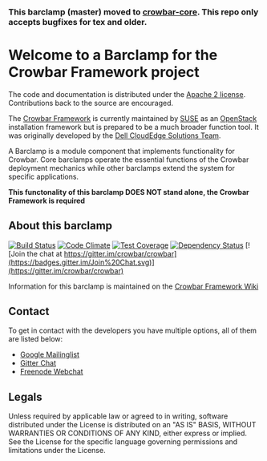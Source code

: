 ### **This barclamp (master) moved to [crowbar-core](https://github.com/crowbar/crowbar-core). This repo only accepts bugfixes for tex and older**.

Welcome to a Barclamp for the Crowbar Framework project
=======================================================

The code and documentation is distributed under the [Apache 2 license](http://www.apache.org/licenses/LICENSE-2.0.html).
Contributions back to the source are encouraged.

The [Crowbar Framework](https://github.com/crowbar/crowbar) is currently maintained by [SUSE](http://www.suse.com/) as
an [OpenStack](http://openstack.org) installation framework but is prepared to be a much broader function tool. It was
originally developed by the [Dell CloudEdge Solutions Team](http://dell.com/openstack).

A Barclamp is a module component that implements functionality for Crowbar. Core barclamps operate the essential
functions of the Crowbar deployment mechanics while other barclamps extend the system for specific applications.

**This functonality of this barclamp DOES NOT stand alone, the Crowbar Framework is required**

About this barclamp
-------------------

[![Build Status](https://travis-ci.org/crowbar/barclamp-nfs_client.svg?branch=release/tex/master)](https://travis-ci.org/crowbar/barclamp-nfs_client)
[![Code Climate](https://codeclimate.com/github/crowbar/barclamp-nfs_client/badges/gpa.svg)](https://codeclimate.com/github/crowbar/barclamp-nfs_client)
[![Test Coverage](https://codeclimate.com/github/crowbar/barclamp-nfs_client/badges/coverage.svg)](https://codeclimate.com/github/crowbar/barclamp-nfs_client)
[![Dependency Status](https://gemnasium.com/crowbar/barclamp-nfs_client.svg)](https://gemnasium.com/crowbar/barclamp-nfs_client)
[![Join the chat at https://gitter.im/crowbar/crowbar](https://badges.gitter.im/Join%20Chat.svg)](https://gitter.im/crowbar/crowbar)

Information for this barclamp is maintained on the [Crowbar Framework Wiki](https://github.com/crowbar/crowbar/wiki)

Contact
-------

To get in contact with the developers you have multiple options, all of them are listed below:

* [Google Mailinglist](https://groups.google.com/forum/#!forum/crowbar)
* [Gitter Chat](https://gitter.im/crowbar/crowbar)
* [Freenode Webchat](http://webchat.freenode.net/?channels=%23crowbar)

Legals
------

Unless required by applicable law or agreed to in writing, software distributed under the License is distributed on
an "AS IS" BASIS, WITHOUT WARRANTIES OR CONDITIONS OF ANY KIND, either express or implied. See the License for the
specific language governing permissions and limitations under the License.
